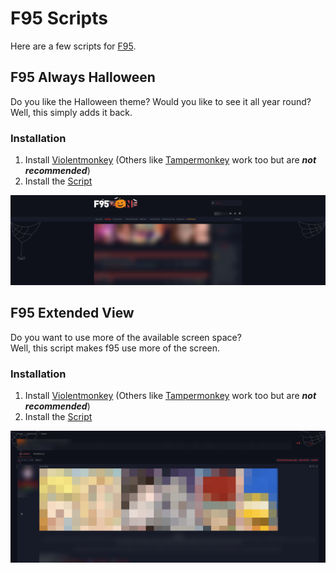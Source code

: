 # F95 Scripts

Here are a few scripts for [F95][2].

## F95 Always Halloween
Do you like the Halloween theme? Would you like to see it all year round?\
Well, this simply adds it back.

### Installation
1. Install [Violentmonkey][5] (Others like [Tampermonkey][6] work too but are ***not recommended***)
2. Install the [Script][7]

<img src="https://github.com/Official-Husko/violentmonkey-scripts/blob/main/previews/f95-halloween.png">

<br />

## F95 Extended View
Do you want to use more of the available screen space?\
Well, this script makes f95 use more of the screen.

### Installation
1. Install [Violentmonkey][5] (Others like [Tampermonkey][6] work too but are ***not recommended***)
2. Install the [Script][8]

<img src="https://github.com/Official-Husko/violentmonkey-scripts/blob/main/previews/f95-extended-view.png">


[1]: https://github.com/Official-Husko/violentmonkey-scripts
[2]: https://f95zone.to/
[5]: https://violentmonkey.github.io/
[6]: https://tampermonkey.net/
[7]: https://github.com/Official-Husko/violentmonkey-scripts/blob/main/f95/f95-always-halloween.user.js?raw=True
[8]: https://github.com/Official-Husko/violentmonkey-scripts/blob/main/f95/f95-extended-view.user.js?raw=True